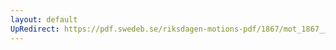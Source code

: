 ```yaml
---
layout: default
UpRedirect: https://pdf.swedeb.se/riksdagen-motions-pdf/1867/mot_1867__ak__00136/mot_1867__ak__00136_003.pdf
---
```

